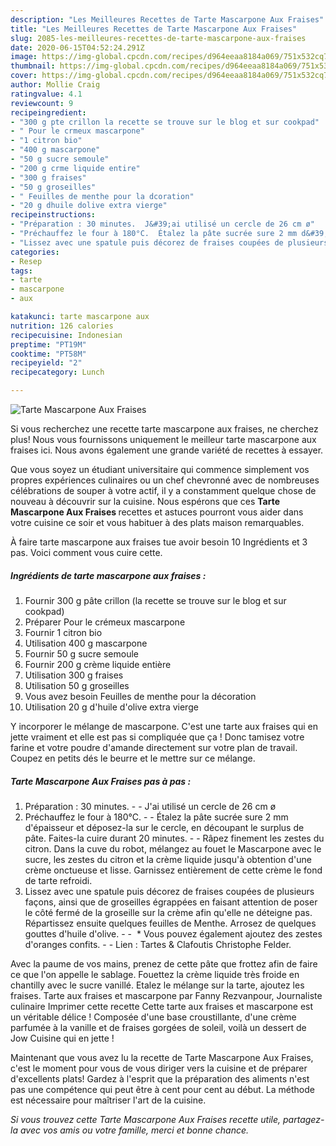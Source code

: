 ```yaml
---
description: "Les Meilleures Recettes de Tarte Mascarpone Aux Fraises"
title: "Les Meilleures Recettes de Tarte Mascarpone Aux Fraises"
slug: 2085-les-meilleures-recettes-de-tarte-mascarpone-aux-fraises
date: 2020-06-15T04:52:24.291Z
image: https://img-global.cpcdn.com/recipes/d964eeaa8184a069/751x532cq70/tarte-mascarpone-aux-fraises-photo-principale-de-la-recette.jpg
thumbnail: https://img-global.cpcdn.com/recipes/d964eeaa8184a069/751x532cq70/tarte-mascarpone-aux-fraises-photo-principale-de-la-recette.jpg
cover: https://img-global.cpcdn.com/recipes/d964eeaa8184a069/751x532cq70/tarte-mascarpone-aux-fraises-photo-principale-de-la-recette.jpg
author: Mollie Craig
ratingvalue: 4.1
reviewcount: 9
recipeingredient:
- "300 g pte crillon la recette se trouve sur le blog et sur cookpad"
- " Pour le crmeux mascarpone"
- "1 citron bio"
- "400 g mascarpone"
- "50 g sucre semoule"
- "200 g crme liquide entire"
- "300 g fraises"
- "50 g groseilles"
- " Feuilles de menthe pour la dcoration"
- "20 g dhuile dolive extra vierge"
recipeinstructions:
- "Préparation : 30 minutes.  J&#39;ai utilisé un cercle de 26 cm ø"
- "Préchauffez le four à 180°C.  Étalez la pâte sucrée sure 2 mm d&#39;épaisseur et déposez-la sur le cercle, en découpant le surplus de pâte. Faites-la cuire durant 20 minutes.  Râpez finement les zestes du citron. Dans la cuve du robot, mélangez au fouet le Mascarpone avec le sucre, les zestes du citron et la crème liquide jusqu&#39;à obtention d&#39;une crème onctueuse et lisse. Garnissez entièrement de cette crème le fond de tarte refroidi."
- "Lissez avec une spatule puis décorez de fraises coupées de plusieurs façons, ainsi que de groseilles égrappées en faisant attention de poser le côté fermé de la groseille sur la crème afin qu&#39;elle ne déteigne pas. Répartissez ensuite quelques feuilles de Menthe. Arrosez de quelques gouttes d&#39;huile d&#39;olive.   * Vous pouvez également ajoutez des zestes d&#39;oranges confits.  Lien : Tartes &amp; Clafoutis Christophe Felder."
categories:
- Resep
tags:
- tarte
- mascarpone
- aux

katakunci: tarte mascarpone aux 
nutrition: 126 calories
recipecuisine: Indonesian
preptime: "PT19M"
cooktime: "PT58M"
recipeyield: "2"
recipecategory: Lunch

---
```



![Tarte Mascarpone Aux Fraises](https://img-global.cpcdn.com/recipes/d964eeaa8184a069/751x532cq70/tarte-mascarpone-aux-fraises-photo-principale-de-la-recette.jpg)

Si vous recherchez une recette tarte mascarpone aux fraises, ne cherchez plus! Nous vous fournissons uniquement le meilleur tarte mascarpone aux fraises ici. Nous avons également une grande variété de recettes à essayer.

Que vous soyez un étudiant universitaire qui commence simplement vos propres expériences culinaires ou un chef chevronné avec de nombreuses célébrations de souper à votre actif, il y a constamment quelque chose de nouveau à découvrir sur la cuisine. Nous espérons que ces <strong> Tarte Mascarpone Aux Fraises </strong> recettes et astuces pourront vous aider dans votre cuisine ce soir et vous habituer à des plats maison remarquables.

<!--inarticleads1-->

À faire tarte mascarpone aux fraises tue avoir besoin 10 Ingrédients et 3 pas. Voici comment vous cuire cette.

##### Ingrédients de tarte mascarpone aux fraises :

1. Fournir 300 g pâte crillon (la recette se trouve sur le blog et sur cookpad)
1. Préparer  Pour le crémeux mascarpone
1. Fournir 1 citron bio
1. Utilisation 400 g mascarpone
1. Fournir 50 g sucre semoule
1. Fournir 200 g crème liquide entière
1. Utilisation 300 g fraises
1. Utilisation 50 g groseilles
1. Vous avez besoin  Feuilles de menthe pour la décoration
1. Utilisation 20 g d&#39;huile d&#39;olive extra vierge


Y incorporer le mélange de mascarpone. C&#39;est une tarte aux fraises qui en jette vraiment et elle est pas si compliquée que ça ! Donc tamisez votre farine et votre poudre d&#39;amande directement sur votre plan de travail. Coupez en petits dés le beurre et le mettre sur ce mélange. 

<!--inarticleads2-->

##### Tarte Mascarpone Aux Fraises pas à pas :

1. Préparation : 30 minutes. -  - J&#39;ai utilisé un cercle de 26 cm ø
1. Préchauffez le four à 180°C. -  - Étalez la pâte sucrée sure 2 mm d&#39;épaisseur et déposez-la sur le cercle, en découpant le surplus de pâte. Faites-la cuire durant 20 minutes. -  - Râpez finement les zestes du citron. Dans la cuve du robot, mélangez au fouet le Mascarpone avec le sucre, les zestes du citron et la crème liquide jusqu&#39;à obtention d&#39;une crème onctueuse et lisse. Garnissez entièrement de cette crème le fond de tarte refroidi.
1. Lissez avec une spatule puis décorez de fraises coupées de plusieurs façons, ainsi que de groseilles égrappées en faisant attention de poser le côté fermé de la groseille sur la crème afin qu&#39;elle ne déteigne pas. Répartissez ensuite quelques feuilles de Menthe. Arrosez de quelques gouttes d&#39;huile d&#39;olive. -  -  * Vous pouvez également ajoutez des zestes d&#39;oranges confits. -  - Lien : Tartes &amp; Clafoutis Christophe Felder.


Avec la paume de vos mains, prenez de cette pâte que frottez afin de faire ce que l&#39;on appelle le sablage. Fouettez la crème liquide très froide en chantilly avec le sucre vanillé. Etalez le mélange sur la tarte, ajoutez les fraises. Tarte aux fraises et mascarpone par Fanny Rezvanpour, Journaliste culinaire Imprimer cette recette Cette tarte aux fraises et mascarpone est un véritable délice ! Composée d&#39;une base croustillante, d&#39;une crème parfumée à la vanille et de fraises gorgées de soleil, voilà un dessert de Jow Cuisine qui en jette ! 

<!--inarticleads1-->

<p>
Maintenant que vous avez lu la recette de Tarte Mascarpone Aux Fraises, c'est le moment pour vous de vous diriger vers la cuisine et de préparer d'excellents plats! Gardez à l'esprit que la préparation des aliments n'est pas une compétence qui peut être à cent pour cent au début. La méthode est nécessaire pour maîtriser l'art de la cuisine.
</p>

<p>
<i>Si vous trouvez cette Tarte Mascarpone Aux Fraises recette utile, partagez-la avec vos amis ou votre famille, merci et bonne chance.</i>
</p>
